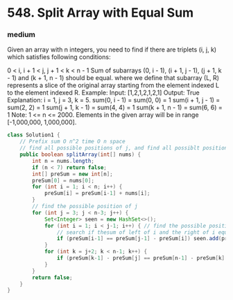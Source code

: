 # 548. Split Array with Equal Sum
### medium
Given an array with n integers, you need to find if there are triplets (i, j, k) which satisfies following conditions:

0 < i, i + 1 < j, j + 1 < k < n - 1
Sum of subarrays (0, i - 1), (i + 1, j - 1), (j + 1, k - 1) and (k + 1, n - 1) should be equal.
where we define that subarray (L, R) represents a slice of the original array starting from the element indexed L to the element indexed R.
Example:
Input: [1,2,1,2,1,2,1]
Output: True
Explanation:
i = 1, j = 3, k = 5. 
sum(0, i - 1) = sum(0, 0) = 1
sum(i + 1, j - 1) = sum(2, 2) = 1
sum(j + 1, k - 1) = sum(4, 4) = 1
sum(k + 1, n - 1) = sum(6, 6) = 1
Note:
1 <= n <= 2000.
Elements in the given array will be in range [-1,000,000, 1,000,000].


```java
class Solution1 {
    // Prefix sum O n^2 time O n space
    // find all possible positions of j, and find all possiblt positions of i and k. Use the prefixSum to check if we have seen the same interval sum.
    public boolean splitArray(int[] nums) {
        int n = nums.length;
        if (n < 7) return false;
        int[] preSum = new int[n];
        preSum[0] = nums[0];
        for (int i = 1; i < n; i++) {
            preSum[i] = preSum[i-1] + nums[i];
        }
        // find the possible position of j
        for (int j = 3; j < n-3; j++) {
            Set<Integer> seen = new HashSet<>();
            for (int i = 1; i < j-1; i++) { // find the possible position of i
                // search if thesum of left of i and the right of i equals and memorize it.                
                if (preSum[i-1] == preSum[j-1] - preSum[i]) seen.add(preSum[i-1]);
            }
            for (int k = j+2; k < n-1; k++) {
                if (preSum[k-1] - preSum[j] == preSum[n-1] - preSum[k] && seen.contains(preSum[n-1] - preSum[k])) return true;
            }
        }
        return false;
    }
}

```